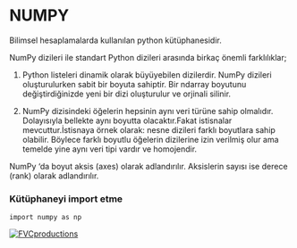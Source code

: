 # NUMPY
Bilimsel hesaplamalarda kullanılan python kütüphanesidir.

NumPy dizileri ile standart Python dizileri arasında birkaç önemli farklılıklar; 

1. Python listeleri dinamik olarak büyüyebilen dizilerdir. NumPy dizileri oluşturulurken sabit bir boyuta sahiptir. Bir ndarray boyutunu değiştirdiğinizde yeni bir dizi oluşturulur ve orjinali silinir.

2. NumPy dizisindeki öğelerin hepsinin aynı veri türüne sahip olmalıdır. Dolayısıyla bellekte aynı boyutta olacaktır.Fakat istisnalar mevcuttur.İstisnaya örnek olarak: nesne dizileri farklı boyutlara sahip olabilir. Böylece farklı boyutlu öğelerin dizilerine izin verilmiş olur ama temelde yine aynı veri tipi vardır ve homojendir.

NumPy ‘da boyut aksis (axes) olarak adlandırılır. Aksislerin sayısı ise derece (rank) olarak adlandırılır.


### Kütüphaneyi import etme
```
import numpy as np
```
<a href="http://fvcproductions.com"><img src="https://upload.wikimedia.org/wikipedia/commons/1/1a/NumPy_logo.svg" title="FVCproductions" alt="FVCproductions"></a>

